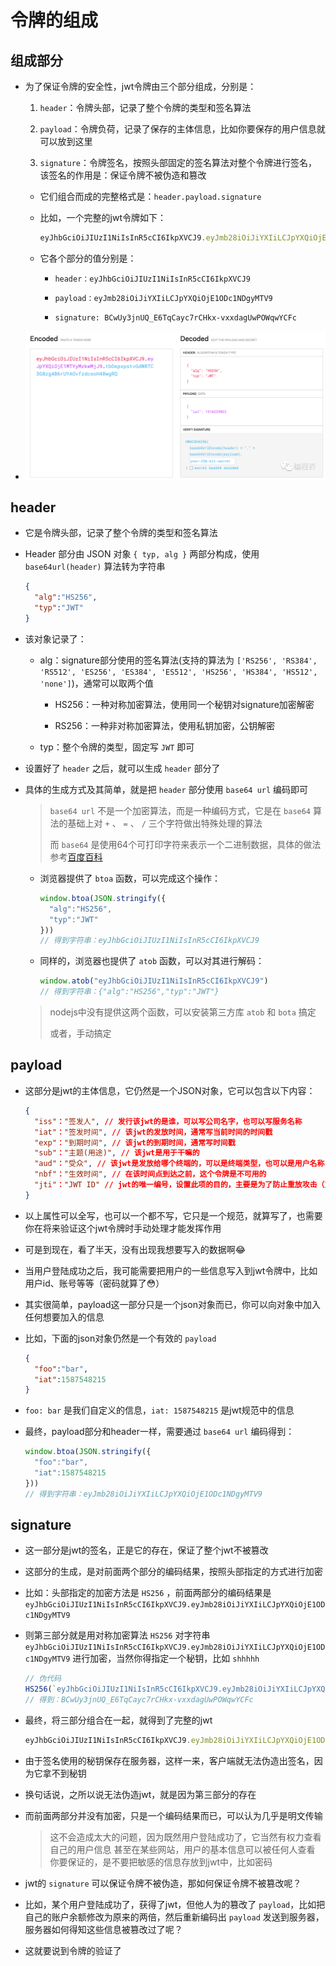 # 令牌的组成

## 组成部分

+ 为了保证令牌的安全性，jwt令牌由三个部分组成，分别是：

  1. `header`：令牌头部，记录了整个令牌的类型和签名算法

  2. `payload`：令牌负荷，记录了保存的主体信息，比如你要保存的用户信息就可以放到这里

  3. `signature`：令牌签名，按照头部固定的签名算法对整个令牌进行签名，该签名的作用是：保证令牌不被伪造和篡改

    + 它们组合而成的完整格式是：`header.payload.signature`

    + 比如，一个完整的jwt令牌如下：

      ```js
      eyJhbGciOiJIUzI1NiIsInR5cCI6IkpXVCJ9.eyJmb28iOiJiYXIiLCJpYXQiOjE1ODc1NDgyMTV9.BCwUy3jnUQ_E6TqCayc7rCHkx-vxxdagUwPOWqwYCFc
      ```

    + 它各个部分的值分别是：

        + `header：eyJhbGciOiJIUzI1NiIsInR5cCI6IkpXVCJ9`

        + `payload：eyJmb28iOiJiYXIiLCJpYXQiOjE1ODc1NDgyMTV9`

        + `signature: BCwUy3jnUQ_E6TqCayc7rCHkx-vxxdagUwPOWqwYCFc`

+ ![](./jwt.png)

## header

+ 它是令牌头部，记录了整个令牌的类型和签名算法

+ Header 部分由 JSON 对象 `{ typ, alg }` 两部分构成，使用 `base64url(header)` 算法转为字符串

  ```json
  {
    "alg":"HS256",
    "typ":"JWT"
  }
  ```

+ 该对象记录了：

  + alg：signature部分使用的签名算法(支持的算法为 `['RS256', 'RS384', 'RS512', 'ES256', 'ES384', 'ES512', 'HS256', 'HS384', 'HS512', 'none']`)，通常可以取两个值

    + HS256：一种对称加密算法，使用同一个秘钥对signature加密解密

    + RS256：一种非对称加密算法，使用私钥加密，公钥解密

  + typ：整个令牌的类型，固定写 `JWT` 即可

+ 设置好了 `header` 之后，就可以生成 `header` 部分了

+ 具体的生成方式及其简单，就是把 `header` 部分使用 `base64 url` 编码即可

  >`base64 url` 不是一个加密算法，而是一种编码方式，它是在 `base64` 算法的基础上对 `+` 、 `=` 、 `/` 三个字符做出特殊处理的算法
  >
  > 而 `base64` 是使用64个可打印字符来表示一个二进制数据，具体的做法参考[百度百科](https://baike.baidu.com/item/base64/8545775?fr=aladdin "百度百科")

  + 浏览器提供了 `btoa` 函数，可以完成这个操作：

    ```js
    window.btoa(JSON.stringify({
      "alg":"HS256",
      "typ":"JWT"
    }))
    // 得到字符串：eyJhbGciOiJIUzI1NiIsInR5cCI6IkpXVCJ9
    ```

  + 同样的，浏览器也提供了 `atob` 函数，可以对其进行解码：

    ```js
    window.atob("eyJhbGciOiJIUzI1NiIsInR5cCI6IkpXVCJ9")
    // 得到字符串：{"alg":"HS256","typ":"JWT"}
    ```

  > nodejs中没有提供这两个函数，可以安装第三方库 `atob` 和 `bota` 搞定
  >
  > 或者，手动搞定

## payload

+ 这部分是jwt的主体信息，它仍然是一个JSON对象，它可以包含以下内容：

  ```json
  {
    "iss"："签发人", // 发行该jwt的是谁，可以写公司名字，也可以写服务名称
    "iat"："签发时间", // 该jwt的发放时间，通常写当前时间的时间戳
    "exp"："到期时间", // 该jwt的到期时间，通常写时间戳
    "sub"："主题(用途)", // 该jwt是用于干嘛的
    "aud"："受众", // 该jwt是发放给哪个终端的，可以是终端类型，也可以是用户名称，随意一点
    "nbf"："生效时间", // 在该时间点到达之前，这个令牌是不可用的
    "jti"："JWT ID" // jwt的唯一编号，设置此项的目的，主要是为了防止重放攻击（重放攻击是在某些场景下，用户使用之前的令牌发送到服务器，被服务器正确的识别，从而导致不可预期的行为发生）
  }
  ```

+ 以上属性可以全写，也可以一个都不写，它只是一个规范，就算写了，也需要你在将来验证这个jwt令牌时手动处理才能发挥作用

+ 可是到现在，看了半天，没有出现我想要写入的数据啊😂

+ 当用户登陆成功之后，我可能需要把用户的一些信息写入到jwt令牌中，比如用户id、账号等等（密码就算了😳）

+ 其实很简单，payload这一部分只是一个json对象而已，你可以向对象中加入任何想要加入的信息

+ 比如，下面的json对象仍然是一个有效的 `payload`

  ```json
  {
    "foo":"bar",
    "iat":1587548215
  }
  ```

+ `foo: bar` 是我们自定义的信息，`iat: 1587548215` 是jwt规范中的信息

+ 最终，payload部分和header一样，需要通过 `base64 url` 编码得到：

  ```js
  window.btoa(JSON.stringify({
    "foo":"bar",
    "iat":1587548215
  }))
  // 得到字符串：eyJmb28iOiJiYXIiLCJpYXQiOjE1ODc1NDgyMTV9
  ```

## signature

+ 这一部分是jwt的签名，正是它的存在，保证了整个jwt不被篡改

+ 这部分的生成，是对前面两个部分的编码结果，按照头部指定的方式进行加密

+ 比如：头部指定的加密方法是 `HS256` ，前面两部分的编码结果是 `eyJhbGciOiJIUzI1NiIsInR5cCI6IkpXVCJ9.eyJmb28iOiJiYXIiLCJpYXQiOjE1ODc1NDgyMTV9`

+ 则第三部分就是用对称加密算法 `HS256` 对字符串 `eyJhbGciOiJIUzI1NiIsInR5cCI6IkpXVCJ9.eyJmb28iOiJiYXIiLCJpYXQiOjE1ODc1NDgyMTV9` 进行加密，当然你得指定一个秘钥，比如 `shhhhh`

  ```js
  // 伪代码
  HS256(`eyJhbGciOiJIUzI1NiIsInR5cCI6IkpXVCJ9.eyJmb28iOiJiYXIiLCJpYXQiOjE1ODc1NDgyMTV9`, "shhhhh")
  // 得到：BCwUy3jnUQ_E6TqCayc7rCHkx-vxxdagUwPOWqwYCFc
  ```

+ 最终，将三部分组合在一起，就得到了完整的jwt

  ```js
  eyJhbGciOiJIUzI1NiIsInR5cCI6IkpXVCJ9.eyJmb28iOiJiYXIiLCJpYXQiOjE1ODc1NDgyMTV9.BCwUy3jnUQ_E6TqCayc7rCHkx-vxxdagUwPOWqwYCFc
  ```

+ 由于签名使用的秘钥保存在服务器，这样一来，客户端就无法伪造出签名，因为它拿不到秘钥

+ 换句话说，之所以说无法伪造jwt，就是因为第三部分的存在

+ 而前面两部分并没有加密，只是一个编码结果而已，可以认为几乎是明文传输

  > 这不会造成太大的问题，因为既然用户登陆成功了，它当然有权力查看自己的用户信息
  > &#x20;  &#x20;
  > &#x20;   甚至在某些网站，用户的基本信息可以被任何人查看
  > &#x20;  &#x20;
  > &#x20;   你要保证的，是不要把敏感的信息存放到jwt中，比如密码

+ jwt的 `signature` 可以保证令牌不被伪造，那如何保证令牌不被篡改呢？

+ 比如，某个用户登陆成功了，获得了jwt，但他人为的篡改了 `payload`，比如把自己的账户余额修改为原来的两倍，然后重新编码出 `payload` 发送到服务器，服务器如何得知这些信息被篡改过了呢？

+ 这就要说到令牌的验证了
